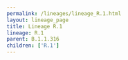 ```yaml
---
permalink: /lineages/lineage_R.1.html
layout: lineage_page
title: Lineage R.1
lineage: R.1
parent: B.1.1.316
children: ['R.1']
---
```

